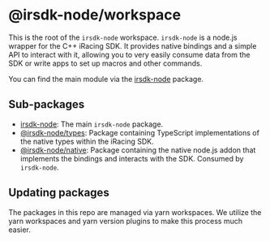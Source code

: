# @irsdk-node/workspace

This is the root of the `irsdk-node` workspace. `irsdk-node` is a node.js wrapper for the C++ iRacing SDK. It provides native bindings and a simple API to interact with it, allowing you to very easily consume data from the SDK or write apps to set up macros and other commands.

You can find the main module via the [irsdk-node](./packages/irsdk-node) package.

## Sub-packages

- [irsdk-node](./packages/irsdk-node): The main `irsdk-node` package.
- [@irsdk-node/types](./packages/irsdk-node-types): Package containing TypeScript implementations of the native types within the iRacing SDK.
- [@irsdk-node/native](./packages/irsdk-node-native): Package containing the native node.js addon that implements the bindings and interacts with the SDK. Consumed by `irsdk-node`.

## Updating packages

The packages in this repo are managed via yarn workspaces. We utilize the yarn workspaces and yarn version plugins to make this process much easier.